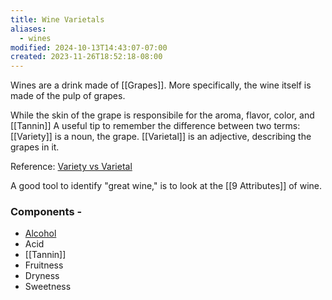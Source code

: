 ```yaml
---
title: Wine Varietals
aliases:
  - wines
modified: 2024-10-13T14:43:07-07:00
created: 2023-11-26T18:52:18-08:00
---
```

Wines are a drink made of [[Grapes]]. More specifically, the wine itself is made of the pulp of grapes. 

While the skin of the grape is responsibile for the aroma, flavor, color, and [[Tannin]]
A useful tip to remember the difference between two terms:
[[Variety]] is a noun, the grape.
[[Varietal]] is an adjective, describing the grapes in it.

Reference: [Variety vs Varietal](https://crushwinexp.com/wine-101-variety-vs-varietal-and-the-grapes-that-they-are-made-of/#:~:text=variety%20and%20varietal.-,The%20grape%20variety%20is%20the%20actual%20type%20of%20grape%2C%20as,is%20dominated%20by%20one%20grape.)

A good tool to identify "great wine," is to look at the [[9 Attributes]] of wine. 

### Components - 
- [Alcohol](Alcohol.md (Wine))
- Acid
- [[Tannin]]
- Fruitness
- Dryness
- Sweetness
